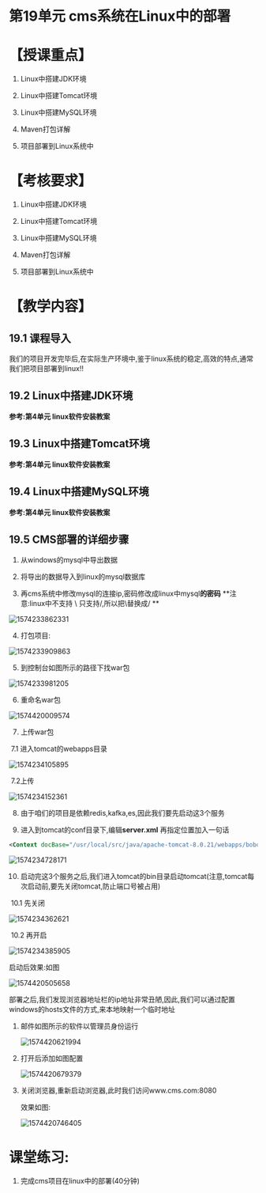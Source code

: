 # 第19单元  cms系统在Linux中的部署

# 【授课重点】

1. Linux中搭建JDK环境

2. Linux中搭建Tomcat环境

3. Linux中搭建MySQL环境

4. Maven打包详解

5. 项目部署到Linux系统中

# 【考核要求】

1. Linux中搭建JDK环境

2. Linux中搭建Tomcat环境

3. Linux中搭建MySQL环境

4. Maven打包详解

5. 项目部署到Linux系统中

# 【教学内容】

## 19.1 课程导入

我们的项目开发完毕后,在实际生产环境中,鉴于linux系统的稳定,高效的特点,通常我们把项目部署到linux!!

## 19.2 Linux中搭建JDK环境

**参考:第4单元 linux软件安装教案**

## 19.3 Linux中搭建Tomcat环境

**参考:第4单元 linux软件安装教案**

## 19.4 Linux中搭建MySQL环境

**参考:第4单元 linux软件安装教案**

## 19.5 CMS部署的详细步骤

1. 从windows的mysql中导出数据

2. 将导出的数据导入到linux的mysql数据库

3. 再cms系统中修改mysql的连接ip,密码修改成linux中mysql**的密码** **注意:linux中不支持 \   只支持/,所以把\替换成/ **

![1574233862331](assets/1574233862331.png) 

4. 打包项目:

![1574233909863](assets/1574233909863.png) 

5. 到控制台如图所示的路径下找war包

![1574233981205](assets/1574233981205.png) 

6. 重命名war包

![1574420009574](assets/1574420009574.png)  

7. 上传war包

​	7.1 进入tomcat的webapps目录

![1574234105895](assets/1574234105895.png) 

​	7.2上传

![1574234152361](assets/1574234152361.png) 

8. 由于咱们的项目是依赖redis,kafka,es,因此我们要先启动这3个服务

9. 进入到tomcat的conf目录下,编辑**server.xml**  再指定位置加入一句话

```xml
<Context docBase="/usr/local/src/java/apache-tomcat-8.0.21/webapps/bobo-cms" path="/" reloadable="true"/>

```

![1574234728171](assets/1574234728171.png) 

10. 启动完这3个服务之后,我们进入tomcat的bin目录启动tomcat(注意,tomcat每次启动前,要先关闭tomcat,防止端口号被占用)

​	10.1 先关闭

![1574234362621](assets/1574234362621.png) 

​	10.2 再开启

![1574234385905](assets/1574234385905.png) 

启动后效果:如图

![1574420505658](assets/1574420505658.png) 

部署之后,我们发现浏览器地址栏的ip地址非常丑陋,因此,我们可以通过配置windows的hosts文件的方式,来本地映射一个临时地址

1. 邮件如图所示的软件以管理员身份运行

   ![1574420621994](assets/1574420621994.png) 

2. 打开后添加如图配置

   ![1574420679379](assets/1574420679379.png) 

3. 关闭浏览器,重新启动浏览器,此时我们访问www.cms.com:8080

   效果如图:

   ![1574420746405](assets/1574420746405.png) 

# 课堂练习:

1. 完成cms项目在linux中的部署(40分钟)